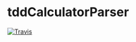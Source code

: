 # tddCalculatorParser
[![Travis](https://img.shields.io/travis/rust-lang/rust.svg)](https://travis-ci.org/NoPasaran0218/tddCalculatorParser)


<script>
  ((window.gitter = {}).chat = {}).options = {
    room: ''
  };
</script>
<script src="https://sidecar.gitter.im/dist/sidecar.v1.js" async defer></script>
